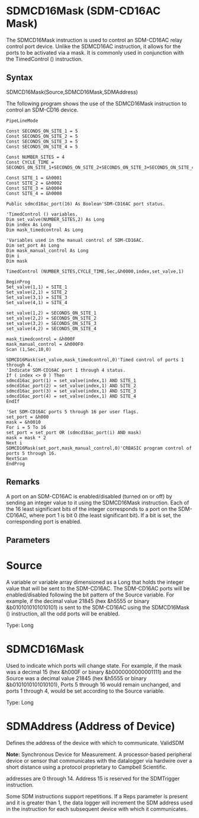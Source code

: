 # SDMCD16Mask (SDM-CD16AC Mask)

The SDMCD16Mask instruction is used to control an SDM-CD16AC relay control port device. Unlike the SDMCD16AC instruction, it allows for the ports to be activated via a mask. It is commonly used in conjunction with the TimedControl () instruction.

## Syntax

SDMCD16Mask(Source,SDMCD16Mask,SDMAddress)

The following program shows the use of the SDMCD16Mask instruction to control an SDM-CD16 device.

```
PipeLineMode

Const SECONDS_ON_SITE_1 = 5
Const SECONDS_ON_SITE_2 = 5
Const SECONDS_ON_SITE_3 = 5
Const SECONDS_ON_SITE_4 = 5

Const NUMBER_SITES = 4
Const CYCLE_TIME = SECONDS_ON_SITE_1+SECONDS_ON_SITE_2+SECONDS_ON_SITE_3+SECONDS_ON_SITE_4

Const SITE_1 = &h0001
Const SITE_2 = &h0002
Const SITE_3 = &h0004
Const SITE_4 = &h0008

Public sdmcd16ac_port(16) As Boolean'SDM-CD16AC port status.

'TimedControl () variables.
Dim set_valve(NUMBER_SITES,2) As Long
Dim index As Long
Dim mask_timedcontrol As Long

'Variables used in the manual control of SDM-CD16AC.
Dim set_port As Long
Dim mask_manual_control As Long
Dim i
Dim mask

TimedControl (NUMBER_SITES,CYCLE_TIME,Sec,&h0000,index,set_valve,1)

BeginProg
Set_valve(1,1) = SITE_1
Set_valve(2,1) = SITE_2
Set_valve(3,1) = SITE_3
Set_valve(4,1) = SITE_4

set_valve(1,2) = SECONDS_ON_SITE_1
set_valve(2,2) = SECONDS_ON_SITE_2
set_valve(3,2) = SECONDS_ON_SITE_3
set_valve(4,2) = SECONDS_ON_SITE_4

mask_timedcontrol = &h000F
mask_manual_control = &h000F0
Scan (1,Sec,10,0)

SDMCD16Mask(set_valve,mask_timedcontrol,0)'Timed control of ports 1 through 4.
'Indicate SDM-CD16AC port 1 through 4 status.
If ( index <> 0 ) Then
sdmcd16ac_port(1) = set_valve(index,1) AND SITE_1
sdmcd16ac_port(2) = set_valve(index,1) AND SITE_2
sdmcd16ac_port(3) = set_valve(index,1) AND SITE_3
sdmcd16ac_port(4) = set_valve(index,1) AND SITE_4
EndIf

'Set SDM-CD16AC ports 5 through 16 per user flags.
set_port = &h000
mask = &h0010
For i = 5 To 16
set_port = set_port OR (sdmcd16ac_port(i) AND mask)
mask = mask * 2
Next i
SDMCD16Mask(set_port,mask_manual_control,0)'CRBASIC program control of ports 5 through 16.
NextScan
EndProg
```

## Remarks

A port on an SDM-CD16AC is enabled/disabled (turned on or off) by sending an integer value to it using the SDMCD16Mask instruction. Each of the 16 least significant bits of the integer corresponds to a port on the SDM-CD16AC, where port 1 is bit 0 (the least significant bit). If a bit is set, the corresponding port is enabled.

## Parameters

# Source

A variable or variable array dimensioned as a Long that holds the integer value that will be sent to the SDM-CD16AC. The SDM-CD16AC ports will be enabled/disabled following the bit pattern of the Source variable. For example, if the decimal value 21845 (hex &h5555 or binary &b0101010101010101) is sent to the SDM-CD16AC using the SDMCD16Mask () instruction, all the odd ports will be enabled.

Type: Long

# SDMCD16Mask

Used to indicate which ports will change state. For example, if the mask was a decimal 15 (hex &h000F or binary &b0000000000001111) and the Source was a decimal value 21845 (hex &h5555 or binary &b0101010101010101), Ports 5 through 16 would remain unchanged, and ports 1 through 4, would be set according to the Source variable.

Type: Long

# SDMAddress (Address of Device)

Defines the address of the device with which to communicate. ValidSDM

**Note:** Synchronous Device for Measurement. A processor-based peripheral device or sensor that communicates with the datalogger via hardwire over a short distance using a protocol proprietary to Campbell Scientific.

addresses are 0 through 14. Address 15 is reserved for the SDMTrigger instruction.

Some SDM instructions support repetitions. If a Reps parameter is present and it is greater than 1, the data logger will increment the SDM address used in the instruction for each subsequent device with which it communicates.
